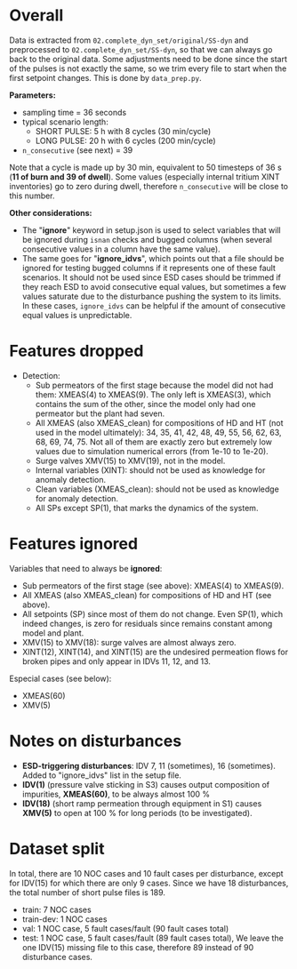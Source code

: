 # Overall

Data is extracted from `02.complete_dyn_set/original/SS-dyn` and preprocessed to `02.complete_dyn_set/SS-dyn`, so that we can always go back to the original data. Some adjustments need to be done since the start of the pulses is not exactly the same, so we trim every file to start when the first setpoint changes. This is done by `data_prep.py`.

**Parameters:**

- sampling time = 36 seconds
- typical scenario length:
  - SHORT PULSE: 5 h with 8 cycles (30 min/cycle)
  - LONG PULSE: 20 h with 6 cycles (200 min/cycle)
- `n_consecutive` (see next) = 39

Note that a cycle is made up by 30 min, equivalent to 50 timesteps of 36 s (**11 of burn and 39 of dwell**). Some values (especially internal tritium XINT inventories) go to zero during dwell, therefore `n_consecutive` will be close to this number.

**Other considerations:**

- The "**ignore**" keyword in setup.json is used to select variables that will be ignored during `isnan` checks and bugged columns (when several consecutive values in a column have the same value).
- The same goes for "**ignore_idvs**", which points out that a file should be ignored for testing bugged columns if it represents one of these fault scenarios. It should not be used since ESD cases should be trimmed if they reach ESD to avoid consecutive equal values, but sometimes a few values saturate due to the disturbance pushing the system to its limits. In these cases, `ignore_idvs` can be helpful if the amount of consecutive equal values is unpredictable.


# Features dropped

- Detection: 
  * Sub permeators of the first stage because the model did not had them: XMEAS(4) to XMEAS(9). The only left is XMEAS(3), which contains the sum of the other, since the model only had one permeator but the plant had seven.
  * All XMEAS (also XMEAS_clean) for compositions of HD and HT (not used in the model ultimately): 34, 35, 41, 42, 48, 49, 55, 56, 62, 63, 68, 69, 74, 75. Not all of them are exactly zero but extremely low values due to simulation numerical errors (from 1e-10 to 1e-20).
  * Surge valves XMV(15) to XMV(19), not in the model.
  * Internal variables (XINT): should not be used as knowledge for anomaly detection.
  * Clean variables (XMEAS_clean): should not be used as knowledge for anomaly detection.
  * All SPs except SP(1), that marks the dynamics of the system.


# Features ignored

Variables that need to always be **ignored**:
- Sub permeators of the first stage (see above): XMEAS(4) to XMEAS(9).
- All XMEAS (also XMEAS_clean) for compositions of HD and HT (see above).
- All setpoints (SP) since most of them do not change. Even SP(1), which indeed changes, is zero for residuals since remains constant among model and plant.
- XMV(15) to XMV(18): surge valves are almost always zero.
- XINT(12), XINT(14), and XINT(15) are the undesired permeation flows for broken pipes and only appear in IDVs 11, 12, and 13.

Especial cases (see below):
- XMEAS(60)
- XMV(5)



# Notes on disturbances

- **ESD-triggering disturbances**: IDV 7, 11 (sometimes), 16 (sometimes). Added to "ignore_idvs" list in the setup file.
- **IDV(1)** (pressure valve sticking in S3) causes output composition of impurities, **XMEAS(60)**, to be always almost 100 %
- **IDV(18)** (short ramp permeation through equipment in S1) causes **XMV(5)** to open at 100 % for long periods (to be investigated).


# Dataset split

In total, there are 10 NOC cases and 10 fault cases per disturbance, except for IDV(15) for which there are only 9 cases. Since we have 18 disturbances, the total number of short pulse files is 189.
 
- train:        7 NOC cases
- train-dev:    1 NOC cases
- val:          1 NOC case, 5 fault cases/fault  (90 fault cases total)
- test:         1 NOC case, 5 fault cases/fault  (89 fault cases total), We leave the one IDV(15) missing file to this case, therefore 89 instead of 90 disturbance cases.
